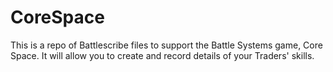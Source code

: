 # CoreSpace

This is a repo of Battlescribe files to support the Battle Systems game, Core Space. It will allow you to create and record details of your Traders' skills.
